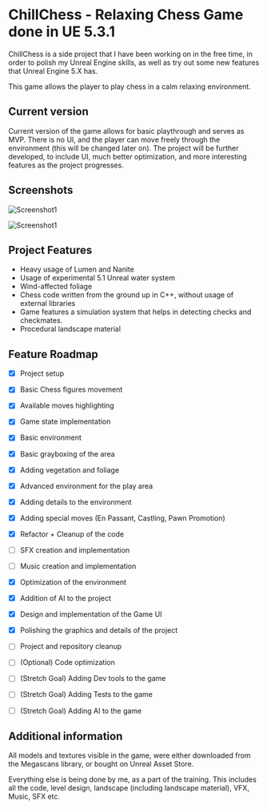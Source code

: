 # ChillChess - Relaxing Chess Game done in UE 5.3.1

ChillChess is a side project that I have been working on in the free time, in order to polish my Unreal Engine skills, as well as try out some new features that Unreal Engine 5.X has.

This game allows the player to play chess in a calm relaxing environment.

## Current version 

Current version of the game allows for basic playthrough and serves as MVP. There is no UI, and the player can move freely through the environment (this will be changed later on). The project will be further developed, to include UI, much better optimization, and more interesting features as the project progresses. 

## Screenshots 

![Screenshot1](https://i.imgur.com/Fevzjx5.png)

![Screenshot1](https://i.imgur.com/05bBrk2.png)

## Project Features

* Heavy usage of Lumen and Nanite
* Usage of experimental 5.1 Unreal water system
* Wind-affected foliage
* Chess code written from the ground up in C++, without usage of external libraries
* Game features a simulation system that helps in detecting checks and checkmates. 
* Procedural landscape material

## Feature Roadmap

- [x] Project setup
- [x] Basic Chess figures movement
- [x] Available moves highlighting 
- [x] Game state implementation
- [x] Basic environment
- [x] Basic grayboxing of the area
- [x] Adding vegetation and foliage
- [x] Advanced environment for the play area
- [x] Adding details to the environment
- [x] Adding special moves (En Passant, Castling, Pawn Promotion)
- [x] Refactor + Cleanup of the code
- [ ] SFX creation and implementation
- [ ] Music creation and implementation
- [x] Optimization of the environment
- [x] Addition of AI to the project
- [x] Design and implementation of the Game UI
- [x] Polishing the graphics and details of the project
- [ ] Project and repository cleanup
- [ ] (Optional) Code optimization
- [ ] (Stretch Goal) Adding Dev tools to the game
- [ ] (Stretch Goal) Adding Tests to the game
- [ ] (Stretch Goal) Adding AI to the game


## Additional information

All models and textures visible in the game, were either downloaded from the Megascans library, or bought on Unreal Asset Store.

Everything else is being done by me, as a part of the training. This includes all the code, level design, landscape (including landscape material), VFX, Music, SFX etc. 